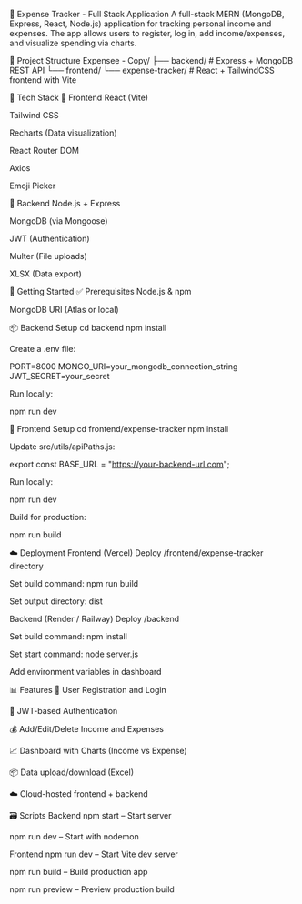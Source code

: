 💸 Expense Tracker - Full Stack Application
A full-stack MERN (MongoDB, Express, React, Node.js) application for tracking personal income and expenses. The app allows users to register, log in, add income/expenses, and visualize spending via charts.

📂 Project Structure
Expensee - Copy/
├── backend/ # Express + MongoDB REST API
└── frontend/
└── expense-tracker/ # React + TailwindCSS frontend with Vite

🔧 Tech Stack
🔹 Frontend
React (Vite)

Tailwind CSS

Recharts (Data visualization)

React Router DOM

Axios

Emoji Picker

🔹 Backend
Node.js + Express

MongoDB (via Mongoose)

JWT (Authentication)

Multer (File uploads)

XLSX (Data export)

🚀 Getting Started
✅ Prerequisites
Node.js & npm

MongoDB URI (Atlas or local)

📦 Backend Setup
cd backend
npm install


Create a .env file:

PORT=8000
MONGO_URI=your_mongodb_connection_string
JWT_SECRET=your_secret


Run locally:

npm run dev


🎨 Frontend Setup
cd frontend/expense-tracker
npm install


Update src/utils/apiPaths.js:

export const BASE_URL = "https://your-backend-url.com";


Run locally:

npm run dev


Build for production:

npm run build


☁️ Deployment
Frontend (Vercel)
Deploy /frontend/expense-tracker directory

Set build command: npm run build

Set output directory: dist

Backend (Render / Railway)
Deploy /backend

Set build command: npm install

Set start command: node server.js

Add environment variables in dashboard

📊 Features
👤 User Registration and Login

🔐 JWT-based Authentication

💰 Add/Edit/Delete Income and Expenses

📈 Dashboard with Charts (Income vs Expense)

📦 Data upload/download (Excel)

☁️ Cloud-hosted frontend + backend

🗃️ Scripts
Backend
npm start – Start server

npm run dev – Start with nodemon

Frontend
npm run dev – Start Vite dev server

npm run build – Build production app

npm run preview – Preview production build
